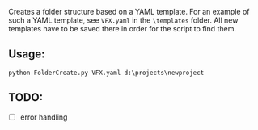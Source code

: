 Creates a folder structure based on a YAML template. For an example of such a YAML template, see ```VFX.yaml``` in the ```\templates``` folder. All new templates have to be saved there in order for the script to find them.

## Usage:
```python FolderCreate.py VFX.yaml d:\projects\newproject```

## TODO:
- [ ] error handling